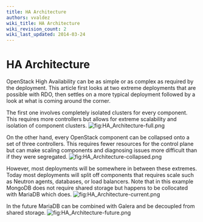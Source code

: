 ```yaml
---
title: HA Architecture
authors: vvaldez
wiki_title: HA Architecture
wiki_revision_count: 2
wiki_last_updated: 2014-03-24
---
```


# HA Architecture

OpenStack High Availability can be as simple or as complex as required by the deployment. This article first looks at two extreme deployments that are possible with RDO, then settles on a more typical deployment followed by a look at what is coming around the corner.

The first one involves completely isolated clusters for every component. This requires more controllers but allows for extreme scalability and isolation of component clusters. ![](HA_Architecture-full.png "fig:HA_Architecture-full.png")

On the other hand, every OpenStack component can be collapsed onto a set of three controllers. This requires fewer resources for the control plane but can make scaling components and diagnosing issues more difficult than if they were segregated. ![](HA_Architecture-collapsed.png "fig:HA_Architecture-collapsed.png")

However, most deployments will be somewhere in between these extremes. Today most deployments will split off components that requires scale such as Neutron agents, databases, or load balancers. Note that in this example MongoDB does not require shared storage but happens to be collocated with MariaDB which does. ![](HA_Architecture-current.png "fig:HA_Architecture-current.png")

In the future MariaDB can be combined with Galera and be decoupled from shared storage. ![](HA_Architecture-future.png "fig:HA_Architecture-future.png")
